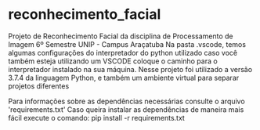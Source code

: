 # reconhecimento_facial
Projeto de Reconhecimento Facial da disciplina de Processamento de Imagem 6º Semestre UNIP - Campus Araçatuba
Na pasta .vscode, temos algumas configurações do interpretador do python utilizado caso você também esteja utilizando um VSCODE coloque o caminho para o interpretador instalado na sua máquina.
Nesse projeto foi utilizado a versão 3.7.4 da linguagem Python, e também um ambiente virtual para separar projetos diferentes

Para informações sobre as dependências necessárias consulte o arquivo 'requirements.txt'
Caso queira instalar as dependências de maneira mais fácil execute o comando: pip install -r requirements.txt